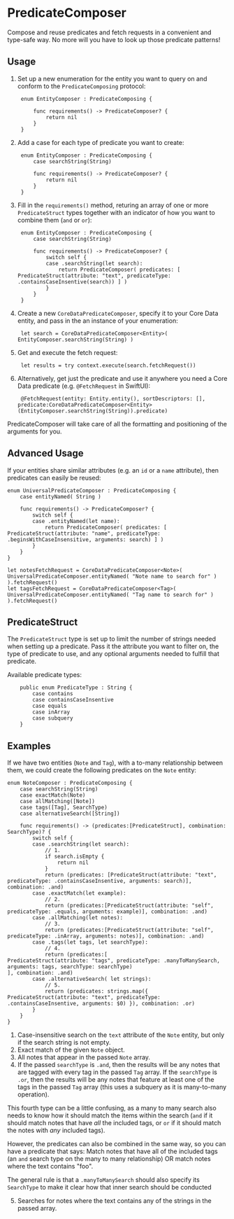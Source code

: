 # PredicateComposer

Compose and reuse predicates and fetch requests in a convenient and type-safe way. No more will you have to look up those predicate patterns!



## Usage

1. Set up a new enumeration for the entity you want to query on and conform to the `PredicateComposing` protocol:

		enum EntityComposer : PredicateComposing {

			func requirements() -> PredicateComposer? {
				return nil
			}
		}
		
2. Add a case for each type of predicate you want to create:

		enum EntityComposer : PredicateComposing {
			case searchString(String)

			func requirements() -> PredicateComposer? {
				return nil
			}
		}
		
3. Fill in the `requirements()` method, returing an array of one or more `PredicateStruct` types together with an indicator of how you want to combine them (`and` or `or`):

		enum EntityComposer : PredicateComposing {
			case searchString(String)

			func requirements() -> PredicateComposer? {
				switch self {
				case .searchString(let search):
					return PredicateComposer( predicates: [ PredicateStruct(attribute: "text", predicateType: .containsCaseInsentive(search)) ] )
				}
			}
		}

4. Create a new `CoreDataPredicateComposer`, specify it to your Core Data entity, and pass in the an instance of your enumeration: 

		let search = CoreDataPredicateComposer<Entity>( EntityComposer.searchString(String) )
		
5. Get and execute the fetch request:

		let results = try context.execute(search.fetchRequest())
		
6. Alternatively, get just the predicate and use it anywhere you need a Core Data predicate (e.g. `@FetchRequest` in SwiftUI):

		@FetchRequest(entity: Entity.entity(), sortDescriptors: [], predicate:CoreDataPredicateComposer<Entity>(EntityComposer.searchString(String)).predicate)
		
PredicateComposer will take care of all the formatting and positioning of the arguments for you.

## Advanced Usage

If your entities share similar attributes (e.g. an `id` or a `name` attribute), then predicates can easily be reused:


	enum UniversalPredicateComposer : PredicateComposing {
		case entityNamed( String )
		
		func requirements() -> PredicateComposer? {
			switch self {
			case .entityNamed(let name):
				return PredicateComposer( predicates: [ PredicateStruct(attribute: "name", predicateType: .beginsWithCaseInsensitive, arguments: search) ] )
			}
		}
	}
	
	let notesFetchRequest = CoreDataPredicateComposer<Note>( UniversalPredicateComposer.entityNamed( "Note name to search for" ) ).fetchRequest()
	let tagsFetchRequest = CoreDataPredicateComposer<Tag>( UniversalPredicateComposer.entityNamed( "Tag name to search for" ) ).fetchRequest()
	

## PredicateStruct

The `PredicateStruct` type is set up to limit the number of strings needed when setting up a predicate. Pass it the attribute you want to filter on, the type of predicate to use, and any optional arguments needed to fulfill that predicate.

Available predicate types:

		public enum PredicateType : String {
			case contains
			case containsCaseInsentive
			case equals
			case inArray
			case subquery
		}

## Examples

If we have two entities (`Note` and `Tag`), with a to-many relationship between them, we could create the following predicates on the `Note` entity:  


	enum NoteComposer : PredicateComposing {
		case searchString(String)
		case exactMatch(Note)
		case allMatching([Note])
		case tags([Tag], SearchType)
		case alternativeSearch([String])

		func requirements() -> (predicates:[PredicateStruct], combination: SearchType)? {
			switch self {
			case .searchString(let search):
				// 1.
				if search.isEmpty {
					return nil
				}
				return (predicates: [PredicateStruct(attribute: "text", predicateType: .containsCaseInsentive, arguments: search)], combination: .and)
			case .exactMatch(let example):
				// 2.
				return (predicates:[PredicateStruct(attribute: "self", predicateType: .equals, arguments: example)], combination: .and)
			case .allMatching(let notes):
				// 3.
				return (predicates:[PredicateStruct(attribute: "self", predicateType: .inArray, arguments: notes)], combination: .and)
			case .tags(let tags, let searchType):
				// 4.
				return (predicates:[
	PredicateStruct(attribute: "tags", predicateType: .manyToManySearch, arguments: tags, searchType: searchType)
	], combination: .and)
			case .alternativeSearch( let strings):
				// 5.
				return (predicates: strings.map({ PredicateStruct(attribute: "text", predicateType: .containsCaseInsentive, arguments: $0) }), combination: .or)
			}
		}
	}

1. Case-insensitive search on the `text` attribute of the `Note` entity, but only if the search string is not empty.
2. Exact match of the given `Note` object.
3. All notes that appear in the passed `Note` array.
4. If the passed `searchType` is `.and`, then the results will be any notes that are tagged with every tag in the passed `Tag` array. If the `searchType` is `.or`, then the results will be any notes that feature at least one of the tags in the passed `Tag` array (this uses a subquery as it is many-to-many operation).

This fourth type can be a little confusing, as a many to many search also needs to know how it should match the items within the search (`and` if it should match notes that have *all* the included tags, or `or` if it should match the notes with *any* included tags). 

However, the predicates can also be combined in the same way, so you can have a predicate that says: Match notes that have all of the included tags (an `and` search type on the many to many relationship) OR match notes where the text contains "foo".

The general rule is that a `.manyToManySearch` should also specify its `SearchType` to make it clear how that inner search should be conducted 

5. Searches for notes where the text contains any of the strings in the passed array.
